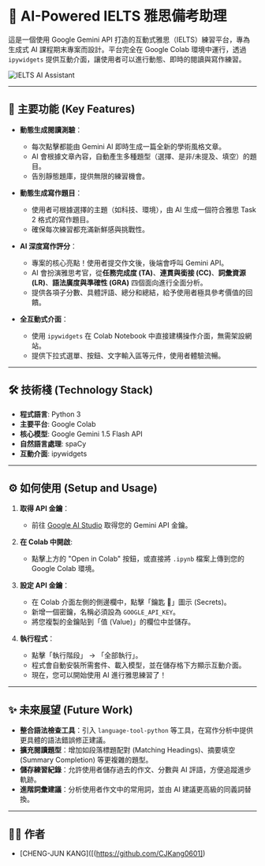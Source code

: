 # 🤖 AI-Powered IELTS 雅思備考助理

這是一個使用 Google Gemini API 打造的互動式雅思（IELTS）練習平台，專為生成式 AI 課程期末專案而設計。平台完全在 Google Colab 環境中運行，透過 `ipywidgets` 提供互動介面，讓使用者可以進行動態、即時的閱讀與寫作練習。

![IELTS AI Assistant](https://colab.research.google.com/drive/1t0oZ12GKXzYtx_7NowiRRWbOGC-u50vQ?usp=sharing) 


---

## 🚀 主要功能 (Key Features)

* **動態生成閱讀測驗**：
    * 每次點擊都能由 Gemini AI 即時生成一篇全新的學術風格文章。
    * AI 會根據文章內容，自動產生多種題型（選擇、是非/未提及、填空）的題目。
    * 告別靜態題庫，提供無限的練習機會。

* **動態生成寫作題目**：
    * 使用者可根據選擇的主題（如科技、環境），由 AI 生成一個符合雅思 Task 2 格式的寫作題目。
    * 確保每次練習都充滿新鮮感與挑戰性。

* **AI 深度寫作評分**：
    * 專案的核心亮點！使用者提交作文後，後端會呼叫 Gemini API。
    * AI 會扮演雅思考官，從**任務完成度 (TA)**、**連貫與銜接 (CC)**、**詞彙資源 (LR)**、**語法廣度與準確性 (GRA)** 四個面向進行全面分析。
    * 提供各項子分數、具體評語、總分和總結，給予使用者極具參考價值的回饋。

* **全互動式介面**：
    * 使用 `ipywidgets` 在 Colab Notebook 中直接建構操作介面，無需架設網站。
    * 提供下拉式選單、按鈕、文字輸入區等元件，使用者體驗流暢。

---

## 🛠️ 技術棧 (Technology Stack)

* **程式語言**: Python 3
* **主要平台**: Google Colab
* **核心模型**: Google Gemini 1.5 Flash API
* **自然語言處理**: spaCy
* **互動介面**: ipywidgets

---

## ⚙️ 如何使用 (Setup and Usage)

1.  **取得 API 金鑰**：
    * 前往 [Google AI Studio](https://aistudio.google.com/) 取得您的 Gemini API 金鑰。

2.  **在 Colab 中開啟**:
    * 點擊上方的 "Open in Colab" 按鈕，或直接將 `.ipynb` 檔案上傳到您的 Google Colab 環境。

3.  **設定 API 金鑰**：
    * 在 Colab 介面左側的側邊欄中，點擊「鑰匙 🔑」圖示 (Secrets)。
    * 新增一個密鑰，名稱必須設為 `GOOGLE_API_KEY`。
    * 將您複製的金鑰貼到「值 (Value)」的欄位中並儲存。

4.  **執行程式**：
    * 點擊「執行階段」 -> 「全部執行」。
    * 程式會自動安裝所需套件、載入模型，並在儲存格下方顯示互動介面。
    * 現在，您可以開始使用 AI 進行雅思練習了！

---

## ✨ 未來展望 (Future Work)

* **整合語法檢查工具**：引入 `language-tool-python` 等工具，在寫作分析中提供更具體的語法錯誤修正建議。
* **擴充閱讀題型**：增加如段落標題配對 (Matching Headings)、摘要填空 (Summary Completion) 等更複雜的題型。
* **儲存練習紀錄**：允許使用者儲存過去的作文、分數與 AI 評語，方便追蹤進步軌跡。
* **進階詞彙建議**：分析使用者作文中的常用詞，並由 AI 建議更高級的同義詞替換。

---

## 👨‍💻 作者

* [CHENG-JUN KANG]([(https://github.com/CJKang0601])
